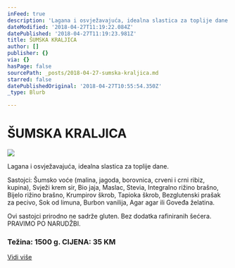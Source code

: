 ```yaml
---
inFeed: true
description: 'Lagana i osvježavajuća, idealna slastica za toplije dane.'
dateModified: '2018-04-27T11:19:22.084Z'
datePublished: '2018-04-27T11:19:23.981Z'
title: ŠUMSKA KRALJICA
author: []
publisher: {}
via: {}
hasPage: false
sourcePath: _posts/2018-04-27-sumska-kraljica.md
starred: false
datePublishedOriginal: '2018-04-27T10:55:54.350Z'
_type: Blurb

---
```

# ŠUMSKA KRALJICA
![](https://the-grid-user-content.s3-us-west-2.amazonaws.com/ea9f964a-2ee7-4fdb-a1ca-94779e326d4b.jpg)

Lagana i osvježavajuća, idealna slastica za toplije dane.

Sastojci: Šumsko voće (malina, jagoda, borovnica, crveni i crni ribiz, kupina), Svježi krem sir, Bio jaja, Maslac, Stevia, Integralno rižino brašno, Bijelo rižino brašno, Krumpirov škrob, Tapioka škrob, Bezglutenski prašak za pecivo, Sok od limuna, Burbon vanilija, Agar agar ili Goveđa želatina.

Ovi sastojci prirodno ne sadrže gluten. Bez dodatka rafiniranih šećera.  
PRAVIMO PO NARUDŽBI.

### **Težina: 1500 g. CIJENA: 35 KM**
[Vidi više][0]

[0]: https://www.facebook.com/greenday.kolaci.peciva/posts/238110223596379